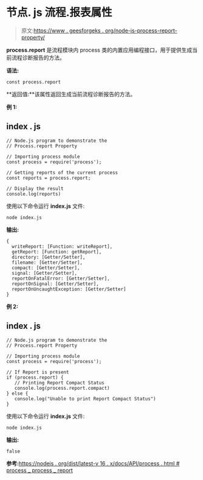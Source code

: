 # 节点. js 流程.报表属性

> 原文:[https://www . geesforgeks . org/node-js-process-report-property/](https://www.geeksforgeeks.org/node-js-process-report-property/)

**process.report** 是流程模块内 process 类的内置应用编程接口，用于提供生成当前流程诊断报告的方法。

**语法:**

```
const process.report
```

**返回值:**该属性返回生成当前流程诊断报告的方法。

**例 1:**

## index . js

```
// Node.js program to demonstrate the  
// Process.report Property

// Importing process module
const process = require('process');

// Getting reports of the current process
const reports = process.report;

// Display the result
console.log(reports)
```

使用以下命令运行 **index.js** 文件:

```
node index.js
```

**输出:**

```
{
  writeReport: [Function: writeReport],
  getReport: [Function: getReport],    
  directory: [Getter/Setter],
  filename: [Getter/Setter],
  compact: [Getter/Setter],
  signal: [Getter/Setter],
  reportOnFatalError: [Getter/Setter],
  reportOnSignal: [Getter/Setter],
  reportOnUncaughtException: [Getter/Setter]
}
```

**例 2:**

## index . js

```
// Node.js program to demonstrate the  
// Process.report Property

// Importing process module
const process = require('process');

// If Report is present
if (process.report) {
   // Printing Report Compact Status
   console.log(process.report.compact)
} else {
   console.log("Unable to print Report Compact Status")
}
```

使用以下命令运行 **index.js** 文件:

```
node index.js
```

**输出:**

```
false
```

**参考:**[https://nodejs . org/dist/latest-v 16 . x/docs/API/process . html # process _ process _ report](https://nodejs.org/dist/latest-v16.x/docs/api/process.html#process_process_report)